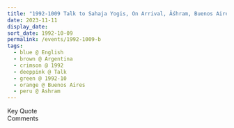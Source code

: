 ```yaml
---
title: "1992-1009 Talk to Sahaja Yogis, On Arrival, Āśhram, Buenos Aires, Argentina"
date: 2023-11-11
display_date: 
sort_date: 1992-10-09
permalink: /events/1992-1009-b
tags:
  - blue @ English
  - brown @ Argentina
  - crimson @ 1992
  - deeppink @ Talk
  - green @ 1992-10
  - orange @ Buenos Aires
  - peru @ Ashram
---
```


<wave-list>
  <list-title color="green" width="75">Key Quote</list-title>
  <list-item color="BlanchedAlmond"  width="200"></list-item>
  <list-item color="Lavender"></list-item>
  <list-item color="BlanchedAlmond"></list-item>
</wave-list>

<br>

<wave-list>
  <list-title color="green" width="75">Comments</list-title>
  <list-item color="BlanchedAlmond"  width="200"></list-item>
  <list-item color="Lavender"></list-item>
  <list-item color="BlanchedAlmond"></list-item>
</wave-list>